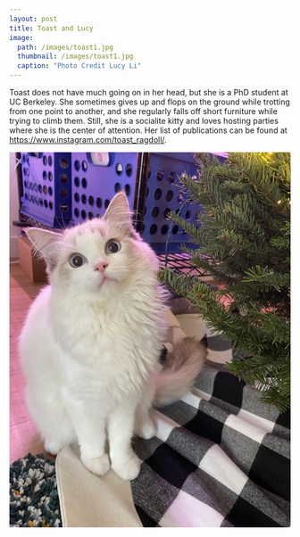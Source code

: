 ```yaml
---
layout: post
title: Toast and Lucy
image:
  path: /images/toast1.jpg
  thumbnail: /images/toast1.jpg
  caption: "Photo Credit Lucy Li"
---
```


Toast does not have much going on in her head, but she is a PhD student at UC Berkeley.
She sometimes gives up and flops on the ground while trotting from one point to another, and she regularly falls off short furniture while trying to climb them.
Still, she is a socialite kitty and loves hosting parties where she is the center of attention.
Her list of publications can be found at <https://www.instagram.com/toast_ragdoll/>.

![Picture of Toast](/images/toast2.jpg)
